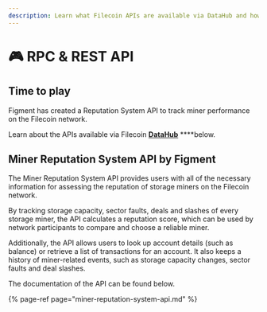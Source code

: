 ```yaml
---
description: Learn what Filecoin APIs are available via DataHub and how to use them
---
```


# 🎮 RPC & REST API

## Time to play

Figment has created a Reputation System API to track miner performance on the Filecoin network.

Learn about the APIs available via Filecoin [**DataHub**](https://datahub.figment.io/) ****below.

## Miner Reputation System API by Figment

The Miner Reputation System API provides users with all of the necessary information for assessing the reputation of storage miners on the Filecoin network.

By tracking storage capacity, sector faults, deals and slashes of every storage miner, the API calculates a reputation score, which can be used by network participants to compare and choose a reliable miner.

Additionally, the API allows users to look up account details (such as balance) or retrieve a list of transactions for an account. It also keeps a history of miner-related events, such as storage capacity changes, sector faults and deal slashes.


The documentation of the API can be found below.

{% page-ref page="miner-reputation-system-api.md" %}

